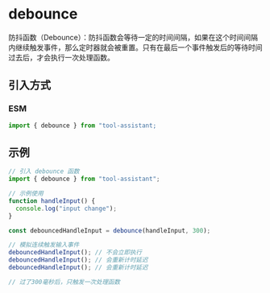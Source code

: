 # debounce

防抖函数（Debounce）：防抖函数会等待一定的时间间隔，如果在这个时间间隔内继续触发事件，那么定时器就会被重置。只有在最后一个事件触发后的等待时间过去后，才会执行一次处理函数。

## 引入方式

<!-- ### CJS

```javascript
const { debounce } = require("tool-assistant");
``` -->

### ESM

```javascript
import { debounce } from "tool-assistant;
```

## 示例

```javascript
// 引入 debounce 函数
import { debounce } from "tool-assistant";

// 示例使用
function handleInput() {
  console.log("input change");
}

const debouncedHandleInput = debounce(handleInput, 300);

// 模拟连续触发输入事件
debouncedHandleInput(); // 不会立即执行
debouncedHandleInput(); // 会重新计时延迟
debouncedHandleInput(); // 会重新计时延迟

// 过了300毫秒后，只触发一次处理函数
```
